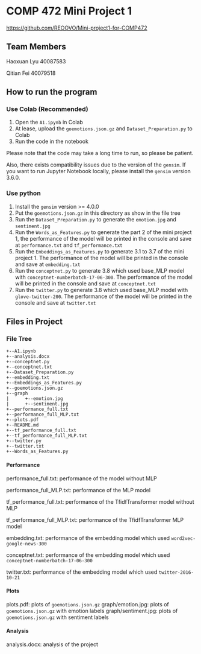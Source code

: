 # COMP 472 Mini Project 1
https://github.com/REOOVO/Mini-project1-for-COMP472
## Team Members
Haoxuan Lyu 40087583

Qitian Fei 40079518

## How to run the program

### Use Colab (Recommended)
1. Open the `A1.ipynb` in Colab
2. At lease, upload the `goemotions.json.gz` and `Dataset_Preparation.py` to Colab
3. Run the code in the notebook

Please note that the code may take a long time to run, so please be patient.

Also, there exists compatibility issues due to the version of the `gensim`. If you want to run Jupyter Notebook locally, please install the `gensim` version 3.6.0.
### Use python
1. Install the `gensim` version >= 4.0.0
2. Put the `goemotions.json.gz` in this directory as show in the file tree
2. Run the `Dataset_Preparation.py` to generate the `emotion.jpg` and `sentiment.jpg`
3. Run the `Words_as_Features.py` to generate the part 2 of the mini project 1, the performance of the model will be printed in the console and save at `performance.txt` and `tf_performance.txt`
4. Run the `Embeddings_as_Features.py` to generate 3.1 to 3.7 of the mini project 1. The performance of the model will be printed in the console and save at `embedding.txt`
5. Run the `conceptnet.py` to generate 3.8 which used base_MLP model with `conceptnet-numberbatch-17-06-300`. The performance of the model will be printed in the console and save at `conceptnet.txt`
6. Run the `twitter.py` to generate 3.8 which used base_MLP model with `glove-twitter-200`. The performance of the model will be printed in the console and save at `twitter.txt`

## Files in Project

### File Tree
```
+--A1.ipynb
+--analysis.docx
+--conceptnet.py
+--conceptnet.txt
+--Dataset_Preparation.py
+--embedding.txt
+--Embeddings_as_Features.py
+--goemotions.json.gz
+--graph
|      +--emotion.jpg
|      +--sentiment.jpg
+--performance_full.txt
+--performance_full_MLP.txt
+--plots.pdf
+--README.md
+--tf_performance_full.txt
+--tf_performance_full_MLP.txt
+--twitter.py
+--twitter.txt
+--Words_as_Features.py
```
#### Performance
performance_full.txt: performance of the model without MLP

performance_full_MLP.txt: performance of the MLP model

tf_performance_full.txt: performance of the TfidfTransformer model without MLP

tf_performance_full_MLP.txt: performance of the TfidfTransformer MLP model

embedding.txt: performance of the embedding model which used `word2vec-google-news-300`

conceptnet.txt: performance of the embedding model which used `conceptnet-numberbatch-17-06-300`

twitter.txt: performance of the embedding model which used `twitter-2016-10-21`

#### Plots
plots.pdf: plots of `goemotions.json.gz`
graph/emotion.jpg: plots of `goemotions.json.gz` with emotion labels
graph/sentiment.jpg: plots of `goemotions.json.gz` with sentiment labels

#### Analysis
analysis.docx: analysis of the project

